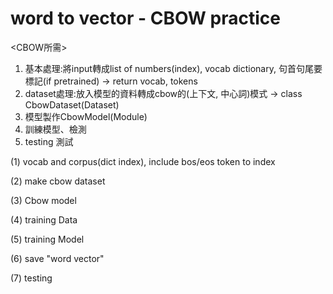 # word to vector - CBOW practice
<CBOW所需>
1. 基本處理:將input轉成list of numbers(index), vocab dictionary, 句首句尾要標記(if pretrained) -> return vocab, tokens
2. dataset處理:放入模型的資料轉成cbow的(上下文, 中心詞)模式 -> class CbowDataset(Dataset)
3. 模型製作CbowModel(Module)
4. 訓練模型、檢測 
5. testing 測試

(1) vocab and corpus(dict index), include bos/eos token to index

(2) make cbow dataset

(3) Cbow model

(4) training Data

(5) training Model

(6) save "word vector"

(7) testing
